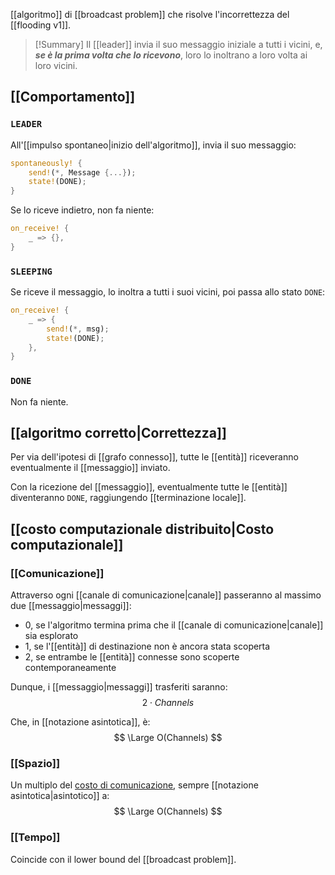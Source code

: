 [[algoritmo]] di [[broadcast problem]] che risolve l'incorrettezza del [[flooding v1]].

> [!Summary]
> Il [[leader]] invia il suo messaggio iniziale a tutti i vicini, e, ***se è la prima volta che lo ricevono***, loro lo inoltrano a loro volta ai loro vicini.

## [[Comportamento]]

### `LEADER`

All'[[impulso spontaneo|inizio dell'algoritmo]], invia il suo messaggio:
```rust
spontaneously! {
	send!(*, Message {...});
	state!(DONE);
}
```

Se lo riceve indietro, non fa niente:
```rust
on_receive! {
	_ => {},
}
```

### `SLEEPING`

Se riceve il messaggio, lo inoltra a tutti i suoi vicini, poi passa allo stato `DONE`:
```rust
on_receive! {
	_ => {
		send!(*, msg);
		state!(DONE);
	},
}
```

### `DONE`

Non fa niente.

## [[algoritmo corretto|Correttezza]]

Per via dell'ipotesi di [[grafo connesso]], tutte le [[entità]] riceveranno eventualmente il [[messaggio]] inviato.

Con la ricezione del [[messaggio]], eventualmente tutte le [[entità]] diventeranno `DONE`, raggiungendo [[terminazione locale]].

## [[costo computazionale distribuito|Costo computazionale]]

### [[Comunicazione]]

Attraverso ogni [[canale di comunicazione|canale]] passeranno al massimo due [[messaggio|messaggi]]:
- $0$, se l'algoritmo termina prima che il [[canale di comunicazione|canale]] sia esplorato
- $1$, se l'[[entità]] di destinazione non è ancora stata scoperta
- $2$, se entrambe le [[entità]] connesse sono scoperte contemporaneamente

Dunque, i [[messaggio|messaggi]] trasferiti saranno:
$$
2 \cdot Channels
$$

Che, in [[notazione asintotica]], è:
$$
\Large O(Channels)
$$

### [[Spazio]]

Un multiplo del [costo di comunicazione](#Comunicazione), sempre [[notazione asintotica|asintotico]] a:
$$
\Large O(Channels)
$$

### [[Tempo]]

Coincide con il lower bound del [[broadcast problem]].
